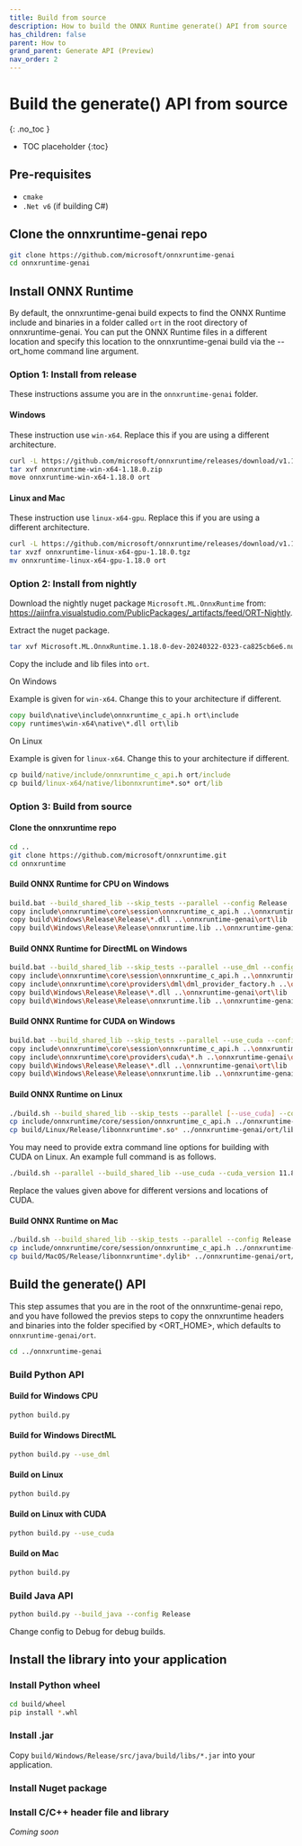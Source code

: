 ```yaml
---
title: Build from source
description: How to build the ONNX Runtime generate() API from source
has_children: false
parent: How to
grand_parent: Generate API (Preview)
nav_order: 2
---
```


# Build the generate() API from source
{: .no_toc }

* TOC placeholder
{:toc}

## Pre-requisites

- `cmake`
- `.Net v6` (if building C#)

## Clone the onnxruntime-genai repo

```bash
git clone https://github.com/microsoft/onnxruntime-genai
cd onnxruntime-genai
```

## Install ONNX Runtime

By default, the onnxruntime-genai build expects to find the ONNX Runtime include and binaries in a folder called `ort` in the root directory of onnxruntime-genai. You can put the ONNX Runtime files in a different location and specify this location to the onnxruntime-genai build via the --ort_home command line argument.

### Option 1: Install from release

These instructions assume you are in the `onnxruntime-genai` folder.

#### Windows

These instruction use `win-x64`. Replace this if you are using a different architecture.

```bash
curl -L https://github.com/microsoft/onnxruntime/releases/download/v1.18.0/onnxruntime-win-x64-1.18.0.zip -o onnxruntime-win-x64-1.18.0.zip
tar xvf onnxruntime-win-x64-1.18.0.zip
move onnxruntime-win-x64-1.18.0 ort 
```

#### Linux and Mac

These instruction use `linux-x64-gpu`. Replace this if you are using a different architecture.

```bash
curl -L https://github.com/microsoft/onnxruntime/releases/download/v1.18.0/onnxruntime-linux-x64-gpu-1.18.0.tgz -o onnxruntime-linux-x64-gpu-1.18.0.tgz
tar xvzf onnxruntime-linux-x64-gpu-1.18.0.tgz
mv onnxruntime-linux-x64-gpu-1.18.0 ort 
```

### Option 2: Install from nightly

Download the nightly nuget package `Microsoft.ML.OnnxRuntime` from: https://aiinfra.visualstudio.com/PublicPackages/_artifacts/feed/ORT-Nightly.
  
Extract the nuget package.
  
```bash
tar xvf Microsoft.ML.OnnxRuntime.1.18.0-dev-20240322-0323-ca825cb6e6.nupkg
```
  
Copy the include and lib files into `ort`.
  
On Windows
  
Example is given for `win-x64`. Change this to your architecture if different.

```cmd
copy build\native\include\onnxruntime_c_api.h ort\include
copy runtimes\win-x64\native\*.dll ort\lib
```

On Linux

Example is given for `linux-x64`. Change this to your architecture if different.

```cmd
cp build/native/include/onnxruntime_c_api.h ort/include
cp build/linux-x64/native/libonnxruntime*.so* ort/lib
```      
      
### Option 3: Build from source

#### Clone the onnxruntime repo 

```bash
cd ..
git clone https://github.com/microsoft/onnxruntime.git
cd onnxruntime
```

#### Build ONNX Runtime for CPU on Windows

```bash
build.bat --build_shared_lib --skip_tests --parallel --config Release
copy include\onnxruntime\core\session\onnxruntime_c_api.h ..\onnxruntime-genai\ort\include
copy build\Windows\Release\Release\*.dll ..\onnxruntime-genai\ort\lib
copy build\Windows\Release\Release\onnxruntime.lib ..\onnxruntime-genai\ort\lib
```

#### Build ONNX Runtime for DirectML on Windows

```bash
build.bat --build_shared_lib --skip_tests --parallel --use_dml --config Release
copy include\onnxruntime\core\session\onnxruntime_c_api.h ..\onnxruntime-genai\ort\include
copy include\onnxruntime\core\providers\dml\dml_provider_factory.h ..\onnxruntime-genai\ort\include
copy build\Windows\Release\Release\*.dll ..\onnxruntime-genai\ort\lib
copy build\Windows\Release\Release\onnxruntime.lib ..\onnxruntime-genai\ort\lib
```


#### Build ONNX Runtime for CUDA on Windows

```bash
build.bat --build_shared_lib --skip_tests --parallel --use_cuda --config Release
copy include\onnxruntime\core\session\onnxruntime_c_api.h ..\onnxruntime-genai\ort\include
copy include\onnxruntime\core\providers\cuda\*.h ..\onnxruntime-genai\ort\include
copy build\Windows\Release\Release\*.dll ..\onnxruntime-genai\ort\lib
copy build\Windows\Release\Release\onnxruntime.lib ..\onnxruntime-genai\ort\lib
```

#### Build ONNX Runtime on Linux

```bash
./build.sh --build_shared_lib --skip_tests --parallel [--use_cuda] --config Release
cp include/onnxruntime/core/session/onnxruntime_c_api.h ../onnxruntime-genai/ort/include
cp build/Linux/Release/libonnxruntime*.so* ../onnxruntime-genai/ort/lib
```

You may need to provide extra command line options for building with CUDA on Linux. An example full command is as follows.

```bash
./build.sh --parallel --build_shared_lib --use_cuda --cuda_version 11.8 --cuda_home /usr/local/cuda-11.8 --cudnn_home /usr/lib/x86_64-linux-gnu/ --config Release --build_wheel --skip_tests --cmake_extra_defines CMAKE_CUDA_ARCHITECTURES="80" --cmake_extra_defines CMAKE_CUDA_COMPILER=/usr/local/cuda-11.8/bin/nvcc
```

Replace the values given above for different versions and locations of CUDA.

#### Build ONNX Runtime on Mac

```bash
./build.sh --build_shared_lib --skip_tests --parallel --config Release
cp include/onnxruntime/core/session/onnxruntime_c_api.h ../onnxruntime-genai/ort/include
cp build/MacOS/Release/libonnxruntime*.dylib* ../onnxruntime-genai/ort/lib
```

## Build the generate() API

This step assumes that you are in the root of the onnxruntime-genai repo, and you have followed the previos steps to copy the onnxruntime headers and binaries into the folder specified by <ORT_HOME>, which defaults to `onnxruntime-genai/ort`.

```bash
cd ../onnxruntime-genai
```

### Build Python API

#### Build for Windows CPU

```bash
python build.py
```

#### Build for Windows DirectML

```bash
python build.py --use_dml
```

#### Build on Linux

```bash
python build.py
```

#### Build on Linux with CUDA

```bash
python build.py --use_cuda
```

#### Build on Mac

```bash
python build.py
```

### Build Java API

```bash
python build.py --build_java --config Release
```
Change config to Debug for debug builds.

## Install the library into your application

### Install Python wheel

```bash
cd build/wheel
pip install *.whl
```

### Install .jar

Copy `build/Windows/Release/src/java/build/libs/*.jar` into your application.

### Install Nuget package

### Install C/C++ header file and library

_Coming soon_
